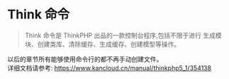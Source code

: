 # Think 命令
>Think 命令是 ThinkPHP 出品的一款控制台程序,包括不限于进行 生成模块、创建类库、清除缓存、生成缓存、创建模型等操作。

以后的章节所有能够使用命令行的都不再手动创建文件。  
详细文档请参考: https://www.kancloud.cn/manual/thinkphp5_1/354138
